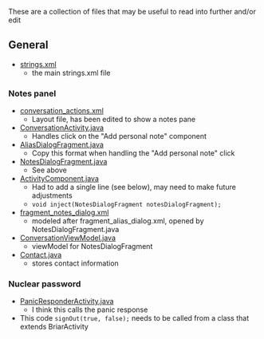 These are a collection of files that may be useful to read into further and/or edit

## General
- [strings.xml](briar-android/src/main/res/values/strings.xml)
  - the main strings.xml file

### Notes panel
- [conversation_actions.xml](briar-android/src/main/res/menu/conversation_actions.xml)
  - Layout file, has been edited to show a notes pane 
- [ConversationActivity.java](briar-android/src/main/java/org/briarproject/briar/android/conversation/ConversationActivity.java)
  - Handles click on the "Add personal note" component
- [AliasDialogFragment.java](briar-android/src/main/java/org/briarproject/briar/android/conversation/AliasDialogFragment.java)
  - Copy this format when handling the "Add personal note" click
- [NotesDialogFragment.java](briar-android/src/main/java/org/briarproject/briar/android/conversation/NotesDialogFragment.java)
  - See above
- [ActivityComponent.java](briar-android/src/main/java/org/briarproject/briar/android/activity/ActivityComponent.java)
  - Had to add a single line (see below), may need to make future adjustments
  - `void inject(NotesDialogFragment notesDialogFragment);`
- [fragment_notes_dialog.xml](briar-android/src/main/res/layout/fragment_notes_dialog.xml)
  - modeled after fragment_alias_dialog.xml, opened by NotesDialogFragment.java
- [ConversationViewModel.java](briar-android/src/main/java/org/briarproject/briar/android/conversation/ConversationViewModel.java)
  - viewModel for NotesDialogFragment
- [Contact.java](bramble-api/src/main/java/org/briarproject/bramble/api/contact/Contact.java)
  - stores contact information

### Nuclear password
- [PanicResponderActivity.java](briar-android/src/main/java/org/briarproject/briar/android/panic/PanicResponderActivity.java)
  - I think this calls the panic response
- This code `signOut(true, false);` needs to be called from a class that extends BriarActivity